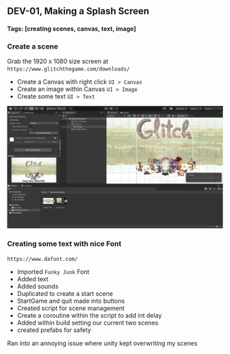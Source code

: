 ## DEV-01, Making a Splash Screen
#### Tags: [creating scenes, canvas, text, image]


### Create a scene
Grab the 1920 x 1080 size screen at `https://www.glitchthegame.com/downloads/`
+ Create a Canvas with right click `UI > Canvas`
+ Create an image within Canvas `UI > Image`
+ Create some text `UI > Text`

![](../images/DEV-01-A.png)



### Creating some text with nice Font

`https://www.dafont.com/`
+ Imported `Funky Junk` Font
+ Added text
+ Added sounds
+ Duplicated to create a start scene
+ StartGame and quit made into buttons
+ Created script for scene management
+ Create a coroutine within the script to add int delay
+ Added within build setting our current two scenes
+ created prefabs for safety

Ran into an annoying issue where unity kept overwriting my scenes

